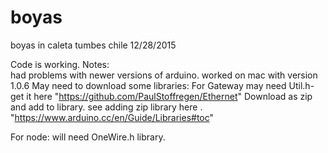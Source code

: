 # boyas
boyas in caleta tumbes chile
12/28/2015

Code is working.
Notes:  
had problems with newer versions of arduino.
worked on mac with version 1.0.6
May need to download some libraries:
  For Gateway may need Util.h- get it here  "https://github.com/PaulStoffregen/Ethernet"
  Download as zip and add to library. see adding zip library here . "https://www.arduino.cc/en/Guide/Libraries#toc"

  For node:  will need OneWire.h library.  
